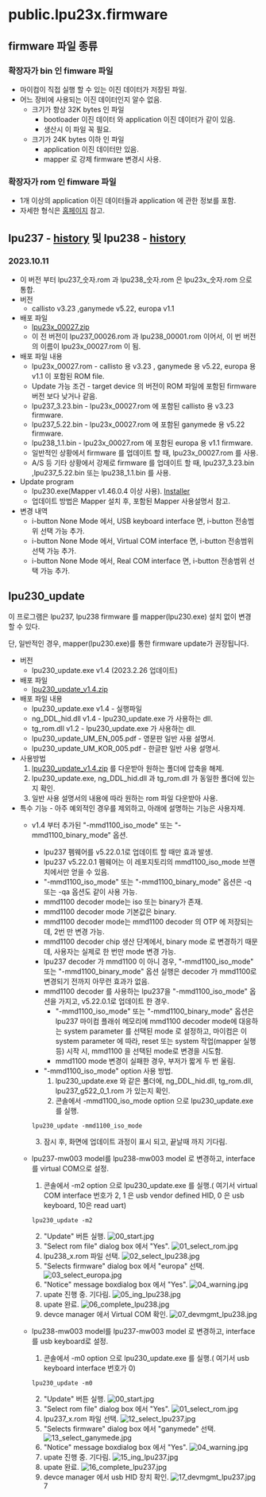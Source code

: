 # public.lpu23x.firmware

## firmware 파일 종류
### 확장자가 bin 인 fimware 파일
* 마이컴이 직접 실행 할 수 있는 이진 데이터가 저장된 파일.
* 어느 장비에 사용되는 이진 데이터인지 알수 없음.
  * 크기가 항상 32K bytes 인 파일 
    * bootloader 이진 데이터 와 application 이진 데이터가 같이 있음.
    * 생산시 이 파일 꼭 필요.
  * 크기가 24K bytes 이하 인 파일
    * application 이진 데이터만 있음.
    * mapper 로 강제 firmware 변경시 사용.
### 확장자가 rom 인 fimware 파일
* 1개 이상의 application 이진 데이터들과 application 에 관한 정보를 포함.
* 자세한 형식은 [홈페이지](https://blog.naver.com/elpusk/222897017053) 참고. 

## lpu237 - [history](./doc/history_lpu237.md) 및 lpu238 - [history](./doc/history_lpu238.md)
### 2023.10.11
* 이 버전 부터 lpu237_숫자.rom 과 lpu238_숫자.rom 은 lpu23x_숫자.rom 으로 통합.
* 버전
  * callisto v3.23 ,ganymede v5.22, europa v1.1
* 배포 파일
  * [lpu23x_00027.zip](./lpu23x/lpu23x_00027.zip)
  * 이 전 버전이 lpu237_00026.rom 과 lpu238_00001.rom 이어서, 이 번 버전의 이름이 lpu23x_00027.rom 이 됨.
* 배포 파일 내용
  * lpu23x_00027.rom - callisto 용 v3.23 , ganymede 용 v5.22, europa 용 v1.1 이 포함된 ROM file.
  * Update 가능 조건 - target device 의 버전이 ROM 파일에 포함된 firmware 버전 보다 낮거나 같음.
  * lpu237_3.23.bin - lpu23x_00027.rom 에 포함된 callisto 용 v3.23 firmware.
  * lpu237_5.22.bin - lpu23x_00027.rom 에 포함된 ganymede 용 v5.22 firmware.
  * lpu238_1.1.bin - lpu23x_00027.rom 에 포함된 europa 용 v1.1 firmware.
  * 일반적인 상황에서 firmware 를 업데이트 할 때, lpu23x_00027.rom 를 사용.
  * A/S 등 기타 상황에서 강제로 firmware 를 업데이트 할 때, lpu237_3.23.bin ,lpu237_5.22.bin 또는 lpu238_1.1.bin 를 사용.
* Update program
  * lpu230.exe(Mapper v1.46.0.4 이상 사용). [Installer](https://github.com/elpusk/public.lpu237.software)
  * 업데이트 방법은 Mapper 설치 후, 포함된 Mapper 사용설명서 참고. 
* 변경 내역
  * i-button None Mode 에서, USB keyboard interface 면, i-button 전송범위 선택 가능 추가.
  * i-button None Mode 에서, Virtual COM interface 면, i-button 전송범위 선택 가능 추가.
  * i-button None Mode 에서, Real COM interface 면, i-button 전송범위 선택 가능 추가.


## lpu230_update
이 프로그램은 lpu237, lpu238 firmware 를 mapper(lpu230.exe) 설치 없이 변경 할 수 있다.

단, 일반적인 경우, mapper(lpu230.exe)를 통한 firmware update가 권장됩니다.

* 버전
  * lpu230_update.exe v1.4 (2023.2.26 업데이트)
* 배포 파일
  * [lpu230_update_v1.4.zip](./lpu230_update/lpu230_update_v1.4.zip)
* 배포 파일 내용
  * lpu230_update.exe v1.4 - 실행파일
  * ng_DDL_hid.dll v1.4 - lpu230_update.exe 가 사용하는 dll.
  * tg_rom.dll v1.2 - lpu230_update.exe 가 사용하는 dll.
  * lpu230_update_UM_EN_005.pdf - 영문판 일반 사용 설명서.
  * lpu230_update_UM_KOR_005.pdf - 한글판 일반 사용 설명서.
* 사용방법
  1. [lpu230_update_v1.4.zip](./lpu230_update/lpu230_update_v1.4.zip) 를 다운받아 원하는 폴더에 압축을 해제.
  2. lpu230_update.exe, ng_DDL_hid.dll 과 tg_rom.dll 가 동일한 폴더에 있는지 확인.
  3. 일반 사용 설명서의 내용에 따라 원하는 rom 파일 다운받아 사용.
* 특수 기능 - 아주 예외적인 경우를 제외하고, 아래에 설명하는 기능은 사용자제.
  * v1.4 부터 추가된 "-mmd1100_iso_mode" 또는 "-mmd1100_binary_mode" 옵션.
    - lpu237 펨웨어를 v5.22.0.1로 업데이트 할 때만 효과 발생.
    - lpu237  v5.22.0.1 펨웨어는 이 레포지토리의 mmd1100_iso_mode 브랜치에서만 얻을 수 있음.
    - "-mmd1100_iso_mode" 또는 "-mmd1100_binary_mode" 옵션은 -q 또는 -qa 옵션도 같이 사용 가능.
    - mmd1100 decoder mode는 iso 또는 binary가 존재.
    - mmd1100 decoder mode 기본값은 binary.
    - mmd1100 decoder mode는 mmd1100 decoder 의 OTP 에 저장되는데, 2번 만 변경 가능.
    - mmd1100 decoder chip 생산 단계에서, binary mode 로 변경하기 때문데, 사용자는 실제로 한 번만 mode 변경 가능.
    - lpu237 decoder 가 mmd1100 이 아니 경우, "-mmd1100_iso_mode" 또는 "-mmd1100_binary_mode" 옵션 실행은 decoder 가 mmd1100로 변경되기 전까지 아무런 효과가 없음.
    - mmd1100 decoder 를 사용하는 lpu237을 "-mmd1100_iso_mode" 옵션을 가지고, v5.22.0.1로 업데이트 한 경우.
      + "-mmd1100_iso_mode" 또는 "-mmd1100_binary_mode" 옵션은 lpu237 마이컴 플래쉬 메모리에 mmd1100 decoder mode에 대응하는 system parameter 를 선택된 mode 로 설정하고, 마이컴은 이 system parameter 에 따라, reset 또는 system 작업(mapper 실행 등) 시작 시, mmd1100 을 선택된 mode로 변경을 시도함.
      + mmd1100 mode 변경이 실패한 경우, 부저가 짧게 두 번 울림. 
    - "-mmd1100_iso_mode" option 사용 방법.
      1. lpu230_update.exe 와 같은 폴더에, ng_DDL_hid.dll, tg_rom.dll, lpu237_g522_0_1.rom 가 있는지 확인.
      2. 콘솔에서 -mmd1100_iso_mode option 으로 lpu230_update.exe 를 실행.
    ``` 
    lpu230_update -mmd1100_iso_mode
    ```
      3. 잠시 후, 화면에 업데이트 과정이 표시 되고, 끝날때 까지 기다림. 

  * lpu237-mw003 model를 lpu238-mw003 model 로 변경하고, interface를 virtual COM으로 설정.
    1. 콘솔에서 -m2 option 으로 lpu230_update.exe 를 실행.( 여기서 virtual COM interface 번호가 2, 1 은 usb vendor defined HID, 0 은 usb keyboard, 10은 read uart)
    ``` 
    lpu230_update -m2 
    ```
    2. "Update" 버튼 실행.
    ![00_start.jpg](./img/00_start.jpg)
    3. "Select rom file" dialog box 에서 "Yes".
    ![01_select_rom.jpg](./img/01_select_rom.jpg)
    4. lpu238_x.rom 파일 선택.
    ![02_select_lpu238.jpg](./img/02_select_lpu238.jpg)
    5. "Selects firmware" dialog box 에서 "europa" 선택.
    ![03_select_europa.jpg](./img/03_select_europa.jpg)
    6. "Notice" message boxdialog box 에서 "Yes".
    ![04_warning.jpg](./img/04_warning.jpg)
    7. upate 진행 중. 기다림.
    ![05_ing_lpu238.jpg](./img/05_ing_lpu238.jpg)
    8. upate 완료.
    ![06_complete_lpu238.jpg](./img/06_complete_lpu238.jpg)
    8. devce manager 에서 Virtual COM 확인.
    ![07_devmgmt_lpu238.jpg](./img/07_devmgmt_lpu238.jpg)


  * lpu238-mw003 model를 lpu237-mw003 model 로 변경하고, interface를 usb keyboard로 설정.
    1. 콘솔에서 -m0 option 으로 lpu230_update.exe 를 실행.( 여기서 usb keyboard interface 번호가 0)
    ``` 
    lpu230_update -m0 
    ```
    2. "Update" 버튼 실행.
    ![00_start.jpg](./img/00_start.jpg)
    3. "Select rom file" dialog box 에서 "Yes".
    ![01_select_rom.jpg](./img/01_select_rom.jpg)
    4. lpu237_x.rom 파일 선택.
    ![12_select_lpu237.jpg](./img/12_select_lpu237.jpg)
    5. "Selects firmware" dialog box 에서 "ganymede" 선택.
    ![13_select_ganymede.jpg](./img/13_select_ganymede.jpg)
    6. "Notice" message boxdialog box 에서 "Yes".
    ![04_warning.jpg](./img/04_warning.jpg)
    7. upate 진행 중. 기다림.
    ![15_ing_lpu237.jpg](./img/15_ing_lpu237.jpg)
    8. upate 완료.
    ![16_complete_lpu237.jpg](./img/16_complete_lpu237.jpg)
    8. devce manager 에서 usb HID 장치 확인.
    ![17_devmgmt_lpu237.jpg](./img/17_devmgmt_lpu237.jpg)7

    